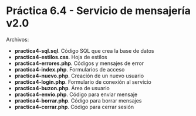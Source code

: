 # Práctica 6.4 - Servicio de mensajería v2.0

Archivos:
* **practica4-sql.sql**. Código SQL que crea la base de datos
* **practica4-estilos.css**. Hoja de estilos
* **practica4-errores.php**. Códigos y mensajes de error
* **practica4-index.php**. Formularios de acceso
* **practica4-nuevo.php**. Creación de un nuevo usuario
* **practica4-login.php**. Formulario de conexión al servicio
* **practica4-buzon.php**. Área de usuario
* **practica4-envio.php**. Código para enviar mensaje
* **practica4-borrar.php**. Código para borrar mensajes
* **practica4-cerrar.php**. Código para cerrar sesión




